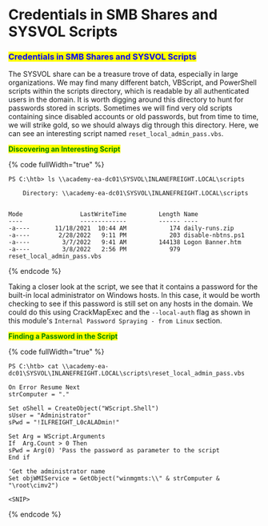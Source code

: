 # Credentials in SMB Shares and SYSVOL Scripts

### <mark style="color:blue;">Credentials in SMB Shares and SYSVOL Scripts</mark>

The SYSVOL share can be a treasure trove of data, especially in large organizations. We may find many different batch, VBScript, and PowerShell scripts within the scripts directory, which is readable by all authenticated users in the domain. It is worth digging around this directory to hunt for passwords stored in scripts. Sometimes we will find very old scripts containing since disabled accounts or old passwords, but from time to time, we will strike gold, so we should always dig through this directory. Here, we can see an interesting script named `reset_local_admin_pass.vbs`.

<mark style="color:green;">**Discovering an Interesting Script**</mark>

{% code fullWidth="true" %}
```powershell-session
PS C:\htb> ls \\academy-ea-dc01\SYSVOL\INLANEFREIGHT.LOCAL\scripts

    Directory: \\academy-ea-dc01\SYSVOL\INLANEFREIGHT.LOCAL\scripts


Mode                LastWriteTime         Length Name                                                                 
----                -------------         ------ ----                                                                 
-a----       11/18/2021  10:44 AM            174 daily-runs.zip                                                       
-a----        2/28/2022   9:11 PM            203 disable-nbtns.ps1                                                    
-a----         3/7/2022   9:41 AM         144138 Logon Banner.htm                                                     
-a----         3/8/2022   2:56 PM            979 reset_local_admin_pass.vbs  
```
{% endcode %}

Taking a closer look at the script, we see that it contains a password for the built-in local administrator on Windows hosts. In this case, it would be worth checking to see if this password is still set on any hosts in the domain. We could do this using CrackMapExec and the `--local-auth` flag as shown in this module's `Internal Password Spraying - from Linux` section.

<mark style="color:green;">**Finding a Password in the Script**</mark>

{% code fullWidth="true" %}
```powershell-session
PS C:\htb> cat \\academy-ea-dc01\SYSVOL\INLANEFREIGHT.LOCAL\scripts\reset_local_admin_pass.vbs

On Error Resume Next
strComputer = "."
 
Set oShell = CreateObject("WScript.Shell") 
sUser = "Administrator"
sPwd = "!ILFREIGHT_L0cALADmin!"
 
Set Arg = WScript.Arguments
If  Arg.Count > 0 Then
sPwd = Arg(0) 'Pass the password as parameter to the script
End if
 
'Get the administrator name
Set objWMIService = GetObject("winmgmts:\\" & strComputer & "\root\cimv2")

<SNIP>
```
{% endcode %}
